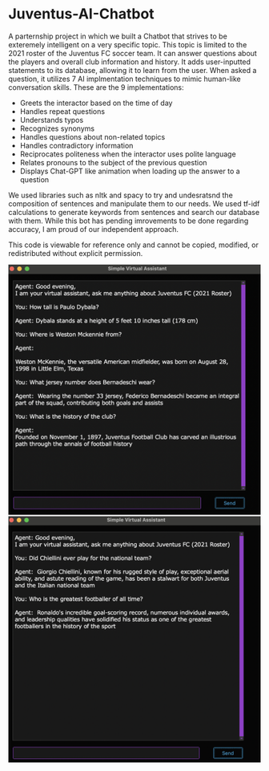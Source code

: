 # Juventus-AI-Chatbot
A parternship project in which we built a Chatbot that strives to be exteremely intelligent on a very specific topic. This topic is limited to the 2021 roster of the Juventus FC soccer team. It can answer questions about the players and overall club information and history. It adds user-inputted statements to its database, allowing it to learn from the user. When asked a question, it utilizes 7 AI implmentation techniques to mimic human-like conversation skills. 
These are the 9 implementations:
- Greets the interactor based on the time of day
- Handles repeat questions
- Understands typos
- Recognizes synonyms
- Handles questions about non-related topics
- Handles contradictory information
- Reciprocates politeness when the interactor uses polite language
- Relates pronouns to the subject of the previous question
- Displays Chat-GPT like animation when loading up the answer to a question

We used libraries such as nltk and spacy to try and undesratsnd the composition of sentences and manipulate them to our needs. We used tf-idf calculations to generate keywords from sentences and search our database with them. While this bot has pending imrovements to be done regarding accuracy, I am proud of our independent approach.

This code is viewable for reference only and cannot be copied, modified, or redistributed without explicit permission.

![Chatbot answering about players info](chatbotpic1.png)
![Chatbot answering more open-ended questions](chatbotpic2.png)
